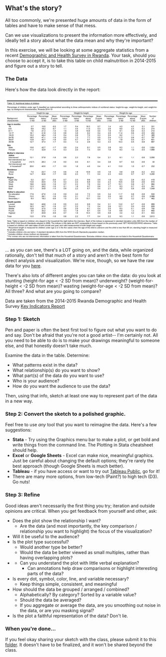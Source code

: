 ## What's the story?
All too commonly, we're presented huge amounts of data in the form of tables and have to make sense of that mess.

Can we use visualizations to present the information more effectively, and ideally tell a story about what the data mean and why they're important?

In this exercise, we will be looking at some aggregate statistics from a recent [Demographic and Health Survey in Rwanda](http://dhsprogram.com/pubs/pdf/PR65/PR65.pdf).  Your task, should you choose to accept it, is to take this table on child malnutrition in 2014-2015 and figure out a story to tell.

### The Data
Here's how the data look directly in the report:

![DHS Rwanda Stunting](/Day4/Data/RwandaDHS_2014-2015-34.png)


... as you can see, there's a LOT going on, and the data, while organized rationally, don't tell that much of a story and aren't in the best form for direct analysis and visualization. We're nice, though, so we have the raw data for you [here](https://github.com/GeoCenter/StataTraining/raw/master/Day4/Data/dhs_data_rwanda.xls).

There's also lots of different angles you can take on the data: do you look at stunting (height-for age < -2 SD from mean)?  underweight? (weight-for-height < -2 SD from mean)? wasting (weight-for-age < -2 SD from mean)?  All three?  And what are you going to compare?

Data are taken from the 2014-2015 Rwanda Demographic and Health Survey [Key Indicators Report](http://dhsprogram.com/pubs/pdf/PR65/PR65.pdf)

### Step 1: Sketch
Pen and paper is often the best first tool to figure out what you want to do and say.  Don't be afraid that you're not a good artist-- I'm certainly not. All you need to be able to do is to make your drawings meaningful to someone else, and that honestly doesn't take much.

Examine the data in the table.  Determine:
* What patterns exist in the data?
* What relationship(s) do you want to show?
* What part(s) of the data do you want to use?
* Who is your audience?
* How do you want the audience to use the data?

Then, using that info, sketch at least one way to represent part of the data in a new way.


### Step 2: Convert the sketch to a polished graphic.
Feel free to use *any* tool that you want to reimagine the data.  Here's a few suggestions:
* **Stata** - Try using the Graphics menu bar to make a plot, or get bold and write things from the command line. The Plotting in Stata cheatsheet should help.
* **Excel** or **Google Sheets** - Excel can make nice, meaningful graphics.  Just be careful about changing the default options; they're rarely the best approach (though Google Sheets is much better).
* **Tableau** - if you have access or want to try out [Tableau Public](https://public.tableau.com/s/), go for it!
* There are many more options, from low-tech (Paint?) to high tech (D3). Go nuts!

### Step 3: Refine
Good ideas aren't necessarily the first thing you try; iteration and outside opinions are critical.  When you get feedback from yourself and other, ask:
* Does the plot show the relationship I want?
    * Are the data (and most importantly, the key comparison / relationship you want to highlight) the focus of the visualization?
* Will it be useful to the audience?
* Is the plot type successful? 
    * Would another type be better?
    * Would the data be better viewed as small multiples, rather than having overlapping plots?
* * Can you understand the plot with little verbal explanation?
    * Can annotations help draw comparisons or highlight interesting parts of the data?
* Is every dot, symbol, color, line, and variable necessary?
    * Keep things simple, consistent, and meaningful
* How should the data be grouped / arranged / combined?
    * Alphabetically?  By category?  Sorted by a variable value?
    * Should the data be averaged?
    * If you aggregate or average the data, are you smoothing out noise in the data, or are you masking signal?
* Is the plot a faithful representation of the data?  Don't lie.

### When you're done...
If you feel okay sharing your sketch with the class, please submit it to this [folder](https://drive.google.com/drive/u/0/folders/0B0feBm9JeWrZT1F3eWMxZzB0S3c). It doesn't have to be finalized, and it won't be shared beyond the class.
